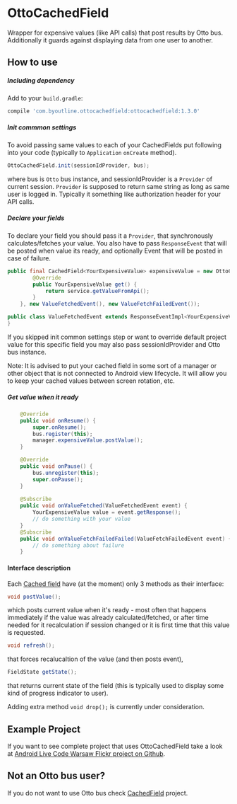 OttoCachedField
===============

Wrapper for expensive values (like API calls) that post results by Otto bus. Additionally it guards against displaying data from one user to another.

How to use
----------
##### Including dependency #####
Add to your ```build.gradle```:
```groovy
compile 'com.byoutline.ottocachedfield:ottocachedfield:1.3.0'
```

##### Init commmon settings #####
To avoid passing same values to each of your CachedFields put following into your code (typically to ```Application``` ```onCreate``` method).
```java
OttoCachedField.init(sessionIdProvider, bus);
```
where bus is ```Otto``` bus instance, and sessionIdProvider is a ```Provider``` of current session. ```Provider``` is supposed to return same string as long as same user is logged in. Typically it something like authorization header for your API calls.

##### Declare your fields #####
To declare your field you should pass it a ```Provider```, that synchronously calculates/fetches your value. You also have to pass ```ResponseEvent``` that will be posted when value its ready, and optionally Event that will be posted in case of failure. 
```java
public final CachedField<YourExpensiveValue> expensiveValue = new OttoCachedField<>(new Provider<YourExpensiveValue>() {
        @Override
        public YourExpensiveValue get() {
            return service.getValueFromApi();
        }
    }, new ValueFetchedEvent(), new ValueFetchFailedEvent());
```
```java
public class ValueFetchedEvent extends ResponseEventImpl<YourExpensiveValue> {
}
```
If you skipped init common settings step or want to override default project value for this specific field you may also pass sessionIdProvider and Otto bus instance.

Note: It is advised to put your cached field in some sort of a manager or other object that is not connected to Android view lifecycle. It will allow you to keep your cached values between screen rotation, etc.

##### Get value when it ready #####
```java
    @Override
    public void onResume() {
        super.onResume();
        bus.register(this);
        manager.expensiveValue.postValue();
    }

    @Override
    public void onPause() {
        bus.unregister(this);
        super.onPause();
    }
    
    @Subscribe
    public void onValueFetched(ValueFetchedEvent event) {
        YourExpensiveValue value = event.getResponse();
        // do something with your value
    }
    @Subscribe
    public void onValueFetchFailedFailed(ValueFetchFailedEvent event) {
        // do something about failure
    }
```

#### Interface description ####
Each [Cached field](https://github.com/byoutline/CachedField/blob/master/src/main/java/com/byoutline/cachedfield/CachedField.java) have (at the moment) only 3 methods as their interface:
```java
void postValue();
```
which posts current value when it's ready - most often that happens immediately if the value was already calculated/fetched, or after time needed for it recalculation if session changed or it is first time that this value is requested.

```java
void refresh();
```
that forces recalucaltion of the value (and then posts event),

```java
FieldState getState();
```
that returns current state of the field (this is typically used to display some kind of progress indicator to user).

Adding extra method ```void drop();``` is currently under consideration.

Example Project
---------------
If you want to see complete project that uses OttoCachedField take a look at [Android Live Code Warsaw Flickr project on Github](https://github.com/byoutline/AndroidLiveCodeWarsawFlickr/).

Not an Otto bus user?
---------------------
If you do not want to use Otto bus check [CachedField](https://github.com/byoutline/CachedField) project.
